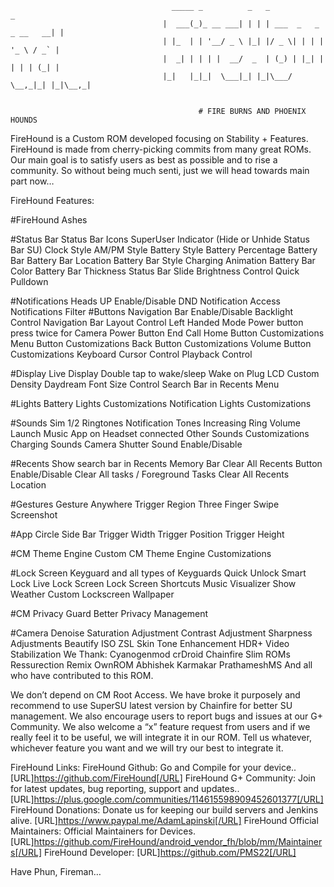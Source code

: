                                         _____ _          _   _                       _
                                      |  ___(_)_ __ ___| | | | ___  _   _ _ __   __| |
                                      | |_  | | '__/ _ \ |_| |/ _ \| | | | '_ \ / _` |
                                      |  _| | | | |  __/  _  | (_) | |_| | | | | (_| |
                                      |_|   |_|_|  \___|_| |_|\___/ \__,_|_| |_|\__,_|


                                              # FIRE BURNS AND PHOENIX HOUNDS

FireHound is a Custom ROM developed focusing on Stability + Features. FireHound is made from cherry-picking commits from many great ROMs. Our main goal is to satisfy users as best as possible and to rise a community. So without being much senti, just we will head towards main part now…

FireHound Features:

#FireHound Ashes

#Status Bar
Status Bar Icons
SuperUser Indicator (Hide or Unhide Status Bar SU)
Clock Style
AM/PM Style
Battery Style
Battery Percentage
Battery Bar
Battery Bar Location
Battery Bar Style
Charging Animation
Battery Bar Color
Battery Bar Thickness
Status Bar Slide Brightness Control
Quick Pulldown


#Notifications
Heads UP Enable/Disable
DND
Notification Access
Notifications Filter
#Buttons
Navigation Bar Enable/Disable
Backlight Control
Navigation Bar Layout Control
Left Handed Mode
Power button press twice for Camera
Power Button End Call
Home Button Customizations
Menu Button Customizations
Back Button Customizations
Volume Button Customizations
Keyboard Cursor Control
Playback Control

#Display
Live Display
Double tap to wake/sleep
Wake on Plug
LCD Custom Density
Daydream
Font Size Control
Search Bar in Recents Menu

#Lights
Battery Lights Customizations
Notification Lights Customizations

#Sounds
Sim 1/2 Ringtones
Notification Tones
Increasing Ring Volume
Launch Music App on Headset connected
Other Sounds Customizations
Charging Sounds
Camera Shutter Sound Enable/Disable

#Recents
Show search bar in Recents
Memory Bar
Clear All Recents Button Enable/Disable
Clear All tasks / Foreground Tasks
Clear All Recents Location

#Gestures
Gesture Anywhere
Trigger Region
Three Finger Swipe Screenshot

#App Circle Side Bar
Trigger Width
Trigger Position
Trigger Height

#CM Theme Engine
Custom CM Theme Engine Customizations

#Lock Screen
Keyguard and all types of Keyguards
Quick Unlock
Smart Lock
Live Lock Screen
Lock Screen Shortcuts
Music Visualizer
Show Weather
Custom Lockscreen Wallpaper

#CM Privacy Guard
Better Privacy Management

#Camera
Denoise
Saturation Adjustment
Contrast Adjustment
Sharpness Adjustments
Beautify
ISO
ZSL
Skin Tone Enhancement
HDR+
Video Stabilization
We Thank:
Cyanogenmod
crDroid
Chainfire
Slim ROMs
Ressurection Remix
OwnROM
Abhishek Karmakar
PrathameshMS
And all who have contributed to this ROM.

We don’t depend on CM Root Access. We have broke it purposely and recommend to use SuperSU latest version by Chainfire for better SU management.
We also encourage users to report bugs and issues at our G+ Community.
We also welcome a “x” feature request from users and if we really feel it to be useful, we will integrate it in our ROM.
Tell us whatever, whichever feature you want and we will try our best to integrate it.

FireHound Links:
FireHound Github:
Go and Compile for your device..
[URL]https://github.com/FireHound[/URL]
FireHound G+ Community:
Join for latest updates, bug reporting, support and updates..
[URL]https://plus.google.com/communities/114615598909452601377[/URL]
FireHound Donations:
Donate us for keeping our build servers and Jenkins alive.
[URL]https://www.paypal.me/AdamLapinski[/URL]
FireHound Official Maintainers:
Official Maintainers for Devices.
[URL]https://github.com/FireHound/android_vendor_fh/blob/mm/Maintainers[/URL]
FireHound Developer:
[URL]https://github.com/PMS22[/URL]

Have Phun,
Fireman…
